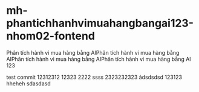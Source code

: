 # mh-phantichhanhvimuahangbangai123-nhom02-fontend
Phân tích hành vi mua hàng bằng AIPhân tích hành vi mua hàng bằng AIPhân tích hành vi mua hàng bằng AIPhân tích hành vi mua hàng bằng AI 123


test commit
12312312
12323
2222
ssss
2323232323
ádsdsdsd
123123
hheheh
sdasdasd
